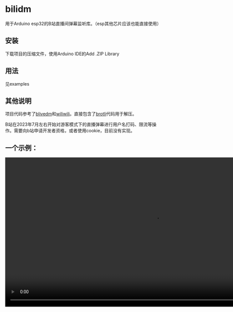 # bilidm

用于Arduino esp32的B站直播间弹幕监听库。（esp其他芯片应该也能直接使用）



## 安装
下载项目的压缩文件，使用Arduino IDE的Add .ZIP Library
## 用法
见examples
## 其他说明
项目代码参考了[blivedm](https://github.com/xfgryujk/blivedm)和[wiliwili](xfangfang.github.io/wiliwili)。直接包含了[brotli](https://github.com/google/brotli)代码用于解压。

B站在2023年7月左右开始对游客模式下的直播弹幕进行用户名打码、限流等操作。需要向b站申请开发者资格，或者使用cookie，目前没有实现。


## 一个示例：
<video height="480" controls>
  <source src="bot.webm" type="video/webm">
</video>
